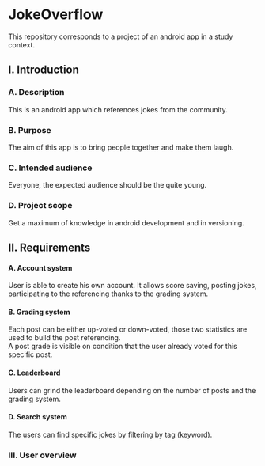# JokeOverflow
This repository corresponds to a project of an android app in a study context.
## I. Introduction
### A. Description
This is an android app which references jokes from the community. 
### B. Purpose
The aim of this app is to bring people together and make them laugh.
### C. Intended audience
Everyone, the expected audience should be the quite young.
### D. Project scope
Get a maximum of knowledge in android development and in versioning.
## II. Requirements
#### A.  Account system
User is able to create his own account. It allows score saving, posting jokes, participating to the referencing
 thanks to the grading system.
#### B. Grading system
Each post can be either up-voted or down-voted, those two statistics are used to build the post referencing.  
A post grade is visible on condition that the user already voted for this specific post.
#### C. Leaderboard
Users can grind the leaderboard depending on the number of posts and the grading system.
#### D. Search system
The users can find specific jokes by filtering by tag (keyword).

### III. User overview